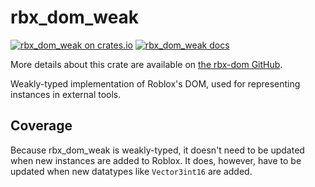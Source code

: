 # rbx_dom_weak
[![rbx_dom_weak on crates.io](https://img.shields.io/crates/v/rbx_dom_weak.svg)](https://crates.io/crates/rbx_dom_weak)
[![rbx_dom_weak docs](https://img.shields.io/badge/docs-docs.rs-orange.svg)](https://docs.rs/rbx_dom_weak)

More details about this crate are available on [the rbx-dom GitHub](https://github.com/rojo-rbx/rbx-dom#readme).

Weakly-typed implementation of Roblox's DOM, used for representing instances in external tools.

## Coverage
Because rbx_dom_weak is weakly-typed, it doesn't need to be updated when new instances are added to Roblox. It does, however, have to be updated when new datatypes like `Vector3int16` are added.
